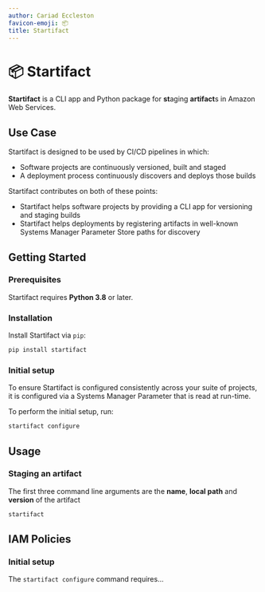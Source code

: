 ```yaml
---
author: Cariad Eccleston
favicon-emoji: 📦
title: Startifact
---
```


# 📦 Startifact

**Startifact** is a CLI app and Python package for **st**aging **artifact**s in Amazon Web Services.

## Use Case

Startifact is designed to be used by CI/CD pipelines in which:

- Software projects are continuously versioned, built and staged
- A deployment process continuously discovers and deploys those builds

Startifact contributes on both of these points:

- Startifact helps software projects by providing a CLI app for versioning and staging builds
- Startifact helps deployments by registering artifacts in well-known Systems Manager Parameter Store paths for discovery

## Getting Started

### Prerequisites

Startifact requires **Python 3.8** or later.

### Installation

Install Startifact via `pip`:

```bash
pip install startifact
```

### Initial setup

To ensure Startifact is configured consistently across your suite of projects, it is configured via a Systems Manager Parameter that is read at run-time.

To perform the initial setup, run:

```bash
startifact configure
```

## Usage

### Staging an artifact

The first three command line arguments are the **name**, **local path** and **version** of the artifact


```bash
startifact
```

## IAM Policies

### Initial setup

The `startifact configure` command requires...
